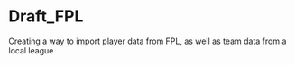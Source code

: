 # Draft_FPL
Creating a way to import player data from FPL, as well as team data from a local league
